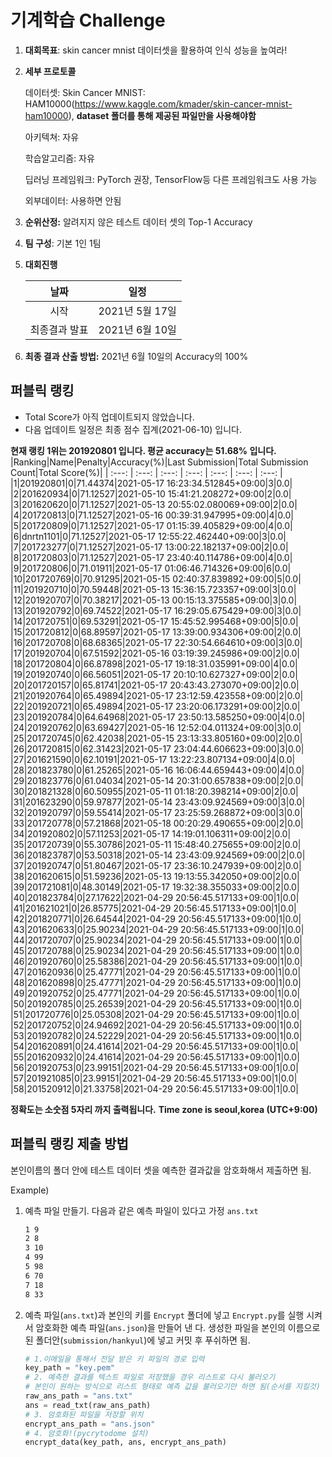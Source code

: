 # **기계학습 Challenge**
1. **대회목표**: skin cancer mnist 데이터셋을 활용하여 인식 성능을 높여라!

2. **세부 프로토콜**

   데이터셋: Skin Cancer MNIST: HAM10000(https://www.kaggle.com/kmader/skin-cancer-mnist-ham10000), 
           **dataset 폴더를 통해 제공된 파일만을 사용해야함**

   아키텍쳐: 자유

   학습알고리즘: 자유

   딥러닝 프레임워크: PyTorch 권장, TensorFlow등 다른 프레임워크도 사용 가능

   외부데이터: 사용하면 안됨

3. **순위산정:** 알려지지 않은 테스트 데이터 셋의 Top-1 Accuracy

4. **팀 구성**: 기본 1인 1팀


5. **대회진행**

   |     날짜      |      일정       |
   | :-----------: | :-------------: |
   |     시작      | 2021년 5월 17일 |
   | 최종결과 발표 | 2021년 6월 10일  |

7. **최종 결과 산출 방법:** 2021년 6월 10일의 Accuracy의 100%


## 퍼블릭 랭킹

  
- Total Score가 아직 업데이트되지 않았습니다. 
 - 다음 업데이트 일정은 최종 점수 집계(2021-06-10) 입니다.
  
**현재 랭킹 1위는 201920801 입니다. 평균 accuracy는 51.68% 입니다.**
|Ranking|Name|Penalty|Accuracy(%)|Last Submission|Total Submission Count|Total Score(%)|
| :---: | :---: | :---: | :---: | :---: | :---: | :---: |
|1|201920801|0|71.44374|2021-05-17 16:23:34.512845+09:00|3|0.0|
|2|201620934|0|71.12527|2021-05-10 15:41:21.208272+09:00|2|0.0|
|3|201620620|0|71.12527|2021-05-13 20:55:02.080069+09:00|2|0.0|
|4|201720813|0|71.12527|2021-05-16 00:39:31.947995+09:00|4|0.0|
|5|201720809|0|71.12527|2021-05-17 01:15:39.405829+09:00|4|0.0|
|6|dnrtn1101|0|71.12527|2021-05-17 12:55:22.462440+09:00|3|0.0|
|7|201723277|0|71.12527|2021-05-17 13:00:22.182137+09:00|2|0.0|
|8|201720803|0|71.12527|2021-05-17 23:40:40.114786+09:00|4|0.0|
|9|201720806|0|71.01911|2021-05-17 01:06:46.714326+09:00|6|0.0|
|10|201720769|0|70.91295|2021-05-15 02:40:37.839892+09:00|5|0.0|
|11|201920710|0|70.59448|2021-05-13 15:36:15.723357+09:00|3|0.0|
|12|201920707|0|70.38217|2021-05-13 00:15:13.375585+09:00|3|0.0|
|13|201920792|0|69.74522|2021-05-17 16:29:05.675429+09:00|3|0.0|
|14|201720751|0|69.53291|2021-05-17 15:45:52.995468+09:00|5|0.0|
|15|201720812|0|68.89597|2021-05-17 13:39:00.934306+09:00|2|0.0|
|16|201720708|0|68.68365|2021-05-17 22:30:54.664610+09:00|3|0.0|
|17|201920704|0|67.51592|2021-05-16 03:19:39.245986+09:00|2|0.0|
|18|201720804|0|66.87898|2021-05-17 19:18:31.035991+09:00|4|0.0|
|19|201920740|0|66.56051|2021-05-17 20:10:10.627327+09:00|2|0.0|
|20|201720157|0|65.81741|2021-05-17 20:43:43.273070+09:00|2|0.0|
|21|201920764|0|65.49894|2021-05-17 23:12:59.423558+09:00|2|0.0|
|22|201920721|0|65.49894|2021-05-17 23:20:06.173291+09:00|2|0.0|
|23|201920784|0|64.64968|2021-05-17 23:50:13.585250+09:00|4|0.0|
|24|201920762|0|63.69427|2021-05-16 12:52:04.011324+09:00|3|0.0|
|25|201720745|0|62.42038|2021-05-15 23:13:33.805160+09:00|2|0.0|
|26|201720815|0|62.31423|2021-05-17 23:04:44.606623+09:00|3|0.0|
|27|201621590|0|62.10191|2021-05-17 13:22:23.807134+09:00|4|0.0|
|28|201823780|0|61.25265|2021-05-16 16:06:44.659443+09:00|4|0.0|
|29|201823776|0|61.04034|2021-05-14 20:31:00.657838+09:00|2|0.0|
|30|201821328|0|60.50955|2021-05-11 01:18:20.398214+09:00|2|0.0|
|31|201623290|0|59.97877|2021-05-14 23:43:09.924569+09:00|3|0.0|
|32|201920797|0|59.55414|2021-05-17 23:25:59.268872+09:00|3|0.0|
|33|201720778|0|57.21868|2021-05-18 00:20:29.490655+09:00|2|0.0|
|34|201920802|0|57.11253|2021-05-17 14:19:01.106311+09:00|2|0.0|
|35|201720739|0|55.30786|2021-05-11 15:48:40.275655+09:00|2|0.0|
|36|201823787|0|53.50318|2021-05-14 23:43:09.924569+09:00|2|0.0|
|37|201920747|0|51.80467|2021-05-17 23:36:10.247939+09:00|2|0.0|
|38|201620615|0|51.59236|2021-05-13 19:13:55.342050+09:00|2|0.0|
|39|201721081|0|48.30149|2021-05-17 19:32:38.355033+09:00|2|0.0|
|40|201823784|0|27.17622|2021-04-29 20:56:45.517133+09:00|1|0.0|
|41|201621021|0|26.85775|2021-04-29 20:56:45.517133+09:00|1|0.0|
|42|201820771|0|26.64544|2021-04-29 20:56:45.517133+09:00|1|0.0|
|43|201620633|0|25.90234|2021-04-29 20:56:45.517133+09:00|1|0.0|
|44|201720707|0|25.90234|2021-04-29 20:56:45.517133+09:00|1|0.0|
|45|201720788|0|25.90234|2021-04-29 20:56:45.517133+09:00|1|0.0|
|46|201920760|0|25.58386|2021-04-29 20:56:45.517133+09:00|1|0.0|
|47|201620936|0|25.47771|2021-04-29 20:56:45.517133+09:00|1|0.0|
|48|201620898|0|25.47771|2021-04-29 20:56:45.517133+09:00|1|0.0|
|49|201920752|0|25.47771|2021-04-29 20:56:45.517133+09:00|1|0.0|
|50|201920785|0|25.26539|2021-04-29 20:56:45.517133+09:00|1|0.0|
|51|201720776|0|25.05308|2021-04-29 20:56:45.517133+09:00|1|0.0|
|52|201720752|0|24.94692|2021-04-29 20:56:45.517133+09:00|1|0.0|
|53|201920782|0|24.52229|2021-04-29 20:56:45.517133+09:00|1|0.0|
|54|201620891|0|24.41614|2021-04-29 20:56:45.517133+09:00|1|0.0|
|55|201620932|0|24.41614|2021-04-29 20:56:45.517133+09:00|1|0.0|
|56|201920753|0|23.99151|2021-04-29 20:56:45.517133+09:00|1|0.0|
|57|201921085|0|23.99151|2021-04-29 20:56:45.517133+09:00|1|0.0|
|58|201520912|0|21.33758|2021-04-29 20:56:45.517133+09:00|1|0.0|


**정확도는 소숫점 5자리 까지 출력됩니다.**
**Time zone is seoul,korea (UTC+9:00)**
## 퍼블릭 랭킹 제출 방법

본인이름의 폴더 안에 테스트 데이터 셋을 예측한 결과값을 암호화해서 제출하면 됨.

Example) 

1. 예측 파일 만들기. 다음과 같은 예측 파일이 있다고 가정 `ans.txt`

   ```tex
   1 9
   2 8
   3 10
   4 99
   5 98
   6 70
   7 18
   8 33
   ```

2. 예측 파일(`ans.txt`)과 본인의 키를 `Encrypt` 폴더에 넣고 `Encrypt.py`를 실행 시켜서 암호화한 예측 파일(`ans.json`)을 만들어 낸 다. 생성한 파일을 본인의 이름으로 된 폴더안(`submission/hankyul`)에 넣고 커밋 후 푸쉬하면 됨.

   ```python
   # 1.이메일을 통해서 전달 받은 키 파일의 경로 입력
   key_path = "key.pem"
   # 2. 예측한 결과를 텍스트 파일로 저장했을 경우 리스트로 다시 불러오기
   # 본인이 원하는 방식으로 리스트 형태로 예측 값을 불러오기만 하면 됨(순서를 지킬것)
   raw_ans_path = "ans.txt"
   ans = read_txt(raw_ans_path)
   # 3. 암호화된 파일을 저장할 위치
   encrypt_ans_path = "ans.json"
   # 4. 암호화!(pycrytodome 설치)
   encrypt_data(key_path, ans, encrypt_ans_path)
   ```




